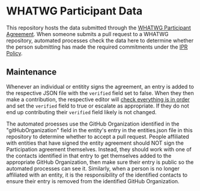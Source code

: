 # WHATWG Participant Data

This repository hosts the data submitted through the [WHATWG Participant Agreement](https://participate.whatwg.org/agreement).  When someone submits a pull request to a WHATWG repository, automated processes check the data here to determine whether the person submitting has made the required commitments under the [IPR Policy](https://whatwg.org/ipr-policy). 

## Maintenance

Whenever an individual or entitity signs the agreement, an entry is added to the respective JSON file with the `verified` field set to false. When they then make a contribution, the respective editor will [check everything is in order](https://github.com/whatwg/participate.whatwg.org#process-for-editors "Process for Editors") and set the `verified` field to true or escalate as appropriate. If they do not end up contributing their `verified` field likely is not changed.

The automated proesses use the GitHub Organization identified in the "gitHubOrganization" field in the entity's entry in the entities.json file in this repository to determine whether to accept a pull request. People affiliated with entities that have signed the entity agreement should NOT sign the Participation agreement themselves. Instead, they should work with one of the contacts identified in that entry to get themselves added to the appropriate GitHub Organization, then make sure their entry is public so the automated processes can see it. Similarly, when a person is no longer affiliated with an entity, it is the responsibility of the identified contacts to ensure their entry is removed from the identified GitHub Organization.
